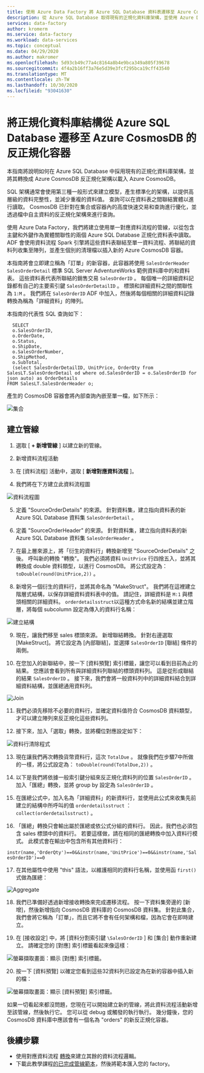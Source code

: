 ```yaml
---
title: 使用 Azure Data Factory 將 Azure SQL Database 資料表遷移至 Azure CosmosDB
description: 從 Azure SQL Database 取得現有的正規化資料庫架構，並使用 Azure Data Factory 遷移至 Azure CosmosDB 反正規化容器。
services: data-factory
author: kromerm
ms.service: data-factory
ms.workload: data-services
ms.topic: conceptual
ms.date: 04/29/2020
ms.author: makromer
ms.openlocfilehash: 5d93cb49c77a4c8164a8b4e9bca349a805f39678
ms.sourcegitcommit: 4f4a2b16ff3a76e5d39e3fcf295bca19cff43540
ms.translationtype: MT
ms.contentlocale: zh-TW
ms.lasthandoff: 10/30/2020
ms.locfileid: "93041630"
---
```

# <a name="migrate-normalized-database-schema-from-azure-sql-database-to-azure-cosmosdb-denormalized-container"></a>將正規化資料庫結構從 Azure SQL Database 遷移至 Azure CosmosDB 的反正規化容器

本指南將說明如何在 Azure SQL Database 中採用現有的正規化資料庫架構，並將其轉換成 Azure CosmosDB 反正規化架構以載入 Azure CosmosDB。

SQL 架構通常會使用第三種一般形式來建立模型，產生標準化的架構，以提供高層級的資料完整性，並減少重複的資料值。 查詢可以在資料表之間聯結實體以進行讀取。 CosmosDB 已針對在集合或容器內的高度快速交易和查詢進行優化，並透過檔中自主資料的反正規化架構來進行查詢。

使用 Azure Data Factory，我們將建立使用單一對應資料流程的管線，以從包含主鍵和外鍵作為實體關聯性的兩個 Azure SQL Database 正規化資料表中讀取。 ADF 會使用資料流程 Spark 引擎將這些資料表聯結至單一資料流程、將聯結的資料列收集至陣列，並產生個別的清理檔以插入新的 Azure CosmosDB 容器。

本指南將會立即建立稱為「訂單」的新容器，此容器將使用 ```SalesOrderHeader``` ```SalesOrderDetail``` 標準 SQL Server AdventureWorks 範例資料庫中的和資料表。 這些資料表代表所聯結的銷售交易 ```SalesOrderID``` 。 每個唯一的詳細資料記錄都有自己的主要索引鍵 ```SalesOrderDetailID``` 。 標頭和詳細資料之間的關聯性為 ```1:M``` 。 我們將在 ```SalesOrderID``` ADF 中加入，然後將每個相關的詳細資料記錄轉換為稱為「詳細資料」的陣列。

本指南的代表性 SQL 查詢如下：

```
  SELECT
  o.SalesOrderID,
  o.OrderDate,
  o.Status,
  o.ShipDate,
  o.SalesOrderNumber,
  o.ShipMethod,
  o.SubTotal,
  (select SalesOrderDetailID, UnitPrice, OrderQty from SalesLT.SalesOrderDetail od where od.SalesOrderID = o.SalesOrderID for json auto) as OrderDetails
FROM SalesLT.SalesOrderHeader o;
```

產生的 CosmosDB 容器會將內部查詢內嵌至單一檔，如下所示：

![集合](media/data-flow/cosmosb3.png)

## <a name="create-a-pipeline"></a>建立管線

1. 選取 [ **+ 新增管線** ] 以建立新的管線。

2. 新增資料流程活動

3. 在 [資料流程] 活動中，選取 [ **新增對應資料流程** ]。

4. 我們將在下方建立此資料流程圖

![資料流程圖](media/data-flow/cosmosb1.png)

5. 定義 "SourceOrderDetails" 的來源。 針對資料集，建立指向資料表的新 Azure SQL Database 資料集 ```SalesOrderDetail``` 。

6. 定義 "SourceOrderHeader" 的來源。 針對資料集，建立指向資料表的新 Azure SQL Database 資料集 ```SalesOrderHeader``` 。

7. 在最上層來源上，將「衍生的資料行」轉換新增至 "SourceOrderDetails" 之後。 呼叫新的轉換 "轉換"。 我們必須將資料 ```UnitPrice``` 行四捨五入，並將其轉換成 double 資料類型，以進行 CosmosDB。 將公式設定為： ```toDouble(round(UnitPrice,2))``` 。

8. 新增另一個衍生的資料行，並將其命名為 "MakeStruct"。 我們將在這裡建立階層式結構，以保存詳細資料資料表中的值。 請記住，詳細資料是 ```M:1``` 與標頭相關的詳細資料。 ```orderdetailsstruct```以這種方式命名新的結構並建立階層，將每個 subcolumn 設定為傳入的資料行名稱：

![建立結構](media/data-flow/cosmosb9.png)

9. 現在，讓我們移至 sales 標頭來源。 新增聯結轉換。 針對右邊選取 [MakeStruct]。 將它設定為 [內部聯結]，並選擇 ```SalesOrderID``` [聯結] 條件的兩側。

10. 在您加入的新聯結中，按一下 [資料預覽] 索引標籤，讓您可以看到目前為止的結果。 您應該會看到所有與詳細資料列聯結的標頭資料列。 這是從形成聯結的結果 ```SalesOrderID``` 。 接下來，我們會將一般資料列中的詳細資料結合到詳細資料結構，並匯總通用資料列。

![Join](media/data-flow/cosmosb4.png)

11. 我們必須先移除不必要的資料行，並確定資料值符合 CosmosDB 資料類型，才可以建立陣列來反正規化這些資料列。

12. 接下來，加入「選取」轉換，並將欄位對應設定如下：

![資料行清除程式](media/data-flow/cosmosb5.png)

13. 現在讓我們再次轉換貨幣資料行，這次 ```TotalDue``` 。 就像我們在步驟7中所做的一樣，將公式設定為： ```toDouble(round(TotalDue,2))``` 。

14. 以下是我們將依據一般索引鍵分組來反正規化資料列的位置 ```SalesOrderID``` 。 加入「匯總」轉換，並將 group by 設定為 ```SalesOrderID``` 。

15. 在匯總公式中，加入名為「詳細資料」的新資料行，並使用此公式來收集先前建立的結構中所呼叫的值 ```orderdetailsstruct``` ： ```collect(orderdetailsstruct)``` 。

16. 「匯總」轉換只會輸出屬於匯總或依公式分組的資料行。 因此，我們也必須包含 sales 標頭中的資料行。 若要這樣做，請在相同的匯總轉換中加入資料行模式。 此模式會在輸出中包含所有其他資料行：

```instr(name,'OrderQty')==0&&instr(name,'UnitPrice')==0&&instr(name,'SalesOrderID')==0```

17. 在其他屬性中使用 "this" 語法，以維護相同的資料行名稱，並使用函 ```first()``` 式做為匯總：

![Aggregate](media/data-flow/cosmosb6.png)

18. 我們已準備好透過新增接收轉換來完成遷移流程。 按一下資料集旁邊的 [新增]，然後新增指向 CosmosDB 資料庫的 CosmosDB 資料集。 針對此集合，我們會將它稱為「訂單」，而且它將不會有任何架構和檔，因為它會在即時建立。

19. 在 [接收設定] 中，將 [資料分割索引鍵 ```\SalesOrderID``` ] 和 [集合] 動作重新建立。 請確定您的 [對應] 索引標籤看起來像這樣：

![螢幕擷取畫面：顯示 [對應] 索引標籤。](media/data-flow/cosmosb7.png)

20. 按一下 [資料預覽] 以確定您看到這些32資料列已設定為在新的容器中插入新的檔：

![螢幕擷取畫面：顯示 [資料預覽] 索引標籤。](media/data-flow/cosmosb8.png)

如果一切看起來都沒問題，您現在可以開始建立新的管線，將此資料流程活動新增至該管線，然後執行它。 您可以從 debug 或觸發的執行執行。 幾分鐘後，您的 CosmosDB 資料庫中應該會有一個名為 "orders" 的新反正規化容器。

## <a name="next-steps"></a>後續步驟

* 使用對應資料流程 [轉換](concepts-data-flow-overview.md)來建立其餘的資料流程邏輯。
* 下載此教學課程[的已完成管線範本](https://github.com/kromerm/adfdataflowdocs/blob/master/sampledata/SQL%20Orders%20to%20CosmosDB.zip)，然後將範本匯入您的 factory。

